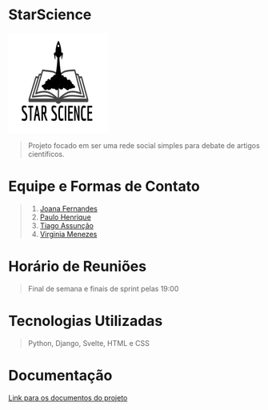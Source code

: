 # StarScience

<img src="assets/logo.png" width="200" height="200" />

> Projeto focado em ser uma rede social simples para debate de artigos científicos.

# Equipe e Formas de Contato

> 1. [Joana Fernandes](https://github.com/JoanaFernandes1998)
> 2. [Paulo Henrique](https://github.com/HeroDestiny)
> 3. [Tiago Assunção](https://github.com/TiagoAssuncaoCruz)
> 4. [Virginia Menezes](https://github.com/VCLM)

# Horário de Reuniões

> Final de semana e finais de sprint pelas 19:00

# Tecnologias Utilizadas

> Python, Django, Svelte, HTML e CSS

# Documentação

[Link para os documentos do projeto](doc/documentacao.md)

<!--
# Manual da Desenvolvedor

> Descrever os comandos iniciais para começar a colaborar com o desenvolvimento do projeto -->
